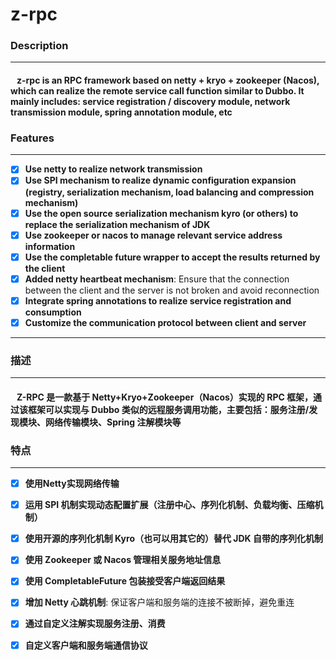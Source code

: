 # **z-rpc**
### Description
---
#### &nbsp;&nbsp; z-rpc is an RPC framework based on netty + kryo + zookeeper (Nacos), which can realize the remote service call function similar to Dubbo. It mainly includes: service registration / discovery module, network transmission module, spring annotation module, etc
### Features
---
- [x] **Use netty to realize network transmission**
- [x] **Use SPI mechanism to realize dynamic configuration expansion (registry, serialization mechanism, load balancing and compression mechanism)**
- [x] **Use the open source serialization mechanism kyro (or others) to replace the serialization mechanism of JDK**
- [x] **Use zookeeper or nacos to manage relevant service address information**
- [x] **Use the completable future wrapper to accept the results returned by the client**
- [x] **Added netty heartbeat mechanism**: Ensure that the connection between the client and the server is not broken and avoid reconnection
- [x] **Integrate spring annotations to realize service registration and consumption**
- [x] **Customize the communication protocol between client and server**
---
### 描述
---
#### &nbsp;&nbsp; Z-RPC 是一款基于 Netty+Kryo+Zookeeper（Nacos）实现的 RPC 框架，通过该框架可以实现与 Dubbo 类似的远程服务调用功能，主要包括：服务注册/发现模块、网络传输模块、Spring 注解模块等
### 特点
---
- [x] **使用Netty实现网络传输**
- [x] **运用 SPI 机制实现动态配置扩展（注册中心、序列化机制、负载均衡、压缩机制）**
- [x] **使用开源的序列化机制 Kyro（也可以用其它的）替代 JDK 自带的序列化机制**
- [x] **使用 Zookeeper 或 Nacos 管理相关服务地址信息**
- [x] **使用 CompletableFuture 包装接受客户端返回结果**
- [x] **增加 Netty 心跳机制**: 保证客户端和服务端的连接不被断掉，避免重连
- [x] **通过自定义注解实现服务注册、消费**
- [x] **自定义客户端和服务端通信协议**


